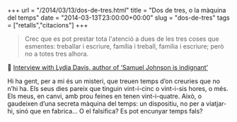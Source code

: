 +++
url = "/2014/03/13/dos-de-tres.html"
title = "Dos de tres, o la màquina del temps"
date = "2014-03-13T23:00:00+00:00"
slug = "dos-de-tres"
tags = ["retalls","citacions"]
+++

> Crec que es pot prestar tota l'atenció a dues de les tres coses que esmentes: treballar i escriure, família i treball, família i escriure; però no a totes tres alhora.

📎 [Interview with Lydia Davis, author of ‘Samuel Johnson is indignant’](http://www.threemonkeysonline.com/als/_lydia_davis_samuel_johnson_is_indignant.html)

Hi ha gent, per a mi és un misteri, que treuen temps d’on creuries que no n’hi ha. Els seus dies pareix que tinguin vint-i-cinc o vint-i-sis hores, o més. Els meus, en canvi, amb prou feines en tenen vint-i-quatre. Això, o gaudeixen d’una secreta màquina del temps: un dispositiu, no per a viatjar-hi, sinó que en fabrica… O el falsifica? Es pot encunyar temps fals?


